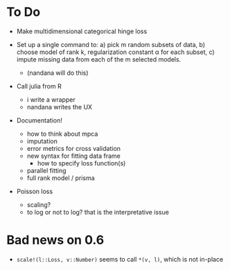 # To Do

* Make multidimensional categorical hinge loss

* Set up a single command to:
	a) pick m random subsets of data,
	b) choose model of rank k, regularization constant α for each subset,
	c) impute missing data from each of the m selected models.
	* (nandana will do this)

* Call julia from R
	* i write a wrapper
	* nandana writes the UX

* Documentation!
	* how to think about mpca
	* imputation
	* error metrics for cross validation
	* new syntax for fitting data frame
		* how to specify loss function(s)
	* parallel fitting
	* full rank model / prisma

* Poisson loss
	* scaling?
	* to log or not to log? that is the interpretative issue


# Bad news on 0.6

* `scale!(l::Loss, v::Number)` seems to call `*(v, l)`, which is not in-place
